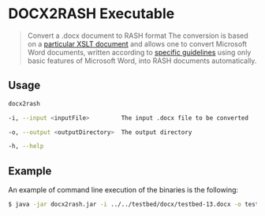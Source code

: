 # DOCX2RASH Executable

> Convert a .docx document to RASH format
The conversion is based on a [particular XSLT document](https://github.com/essepuntato/rash/blob/master/xslt/from-docx.xsl) and allows one to convert Microsoft Word documents, written according to [specific guidelines](https://rawgit.com/essepuntato/rash/master/documentation/rash-in-docx.focx) using only basic features of Microsoft Word, into RASH documents automatically.

## Usage

```sh
docx2rash

-i, --input <inputFile>         The input .docx file to be converted

-o, --output <outputDirectory>  The output directory

-h, --help
```

## Example

An example of command line execution of the binaries is the following:

```sh
$ java -jar docx2rash.jar -i ../../testbed/docx/testbed-13.docx -o testout/
```
